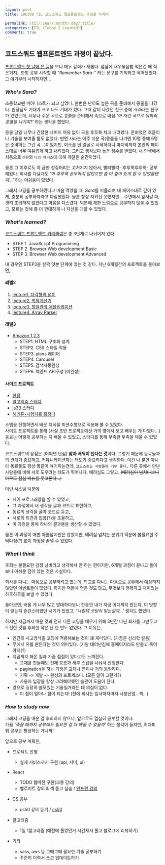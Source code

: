 ```yaml
---
layout: post
title: 190309 TIL 코드스쿼드 웹프론트엔드 과정을 마치며 

permalink: /til/:year/:month/:day/:title/
categories: [TIL (Today I Learned)]
comments: true
---
```


## **코드스쿼드 웹프론트엔드 과정이 끝났다.**

[프론트엔드 첫 날에 쓴 글](https://developersoom.github.io/til/2018/09/10/TIL/)을 보니 매우 감회가 새롭다. 점심에 새우볶음밥 먹은건 왜 적은거지.. 한창 공부 시작할 때 *"Remember Sara-"* 라는 문구를 기억하고 적어뒀었다. 그 얘기부터 시작하자면... 

### *Who's Sara?*

초등학교땐 피아니스트가 되고 싶었다. 한번은 난이도 높은 곡을 준비해서 콩쿨을 나갔다. 원장님도 기대가 크고 나도 기대가 컸다. 그때 같이 나갔던 친구 중에 *사라*라는 친구가 있었는데, 너무나 쉬운 곡으로 콩쿨을 준비해서 속으로 내심 *'아 저런 곡으로 뭐하러 콩쿨을 나가지?'* 라는 생각을 했었다.  

콩쿨 당일 너무나 긴장한 나머지 여유 없이 곡을 후루룩 치고 내려왔다. 준비했던 호흡이나 기술을 보여줄 틈도 없었다. 반면 사라는 아주 쉬운 곡(콩쿨을 나가면 10명 중에 6명은 준비하는 그런 곡...)이었지만, 미소를 띈 얼굴로 시작하더니 마지막까지 본인의 페이스대로 너무 여유롭게 하고 내려왔다. 그리고 생각보다 높은 점수를 받았다. 내 인생에서 처음으로 `여유`와 `나의 페이스`에 대해 깨달은 순간이었다.  

물론 그 이후로도 이 급한 성질머리는 고쳐지지 않아서, 빨리빨리- 후루룩후루룩- 공부해왔다. 회사를 다닐때도 *'아 후루룩 공부하지 않았으면 좀 더 깊이 있게 알 수 있었을텐데...'* 하는 아쉬움이 있었다.  

그래서 코딩을 공부하겠다고 마음 먹었을 때, *Sara*를 떠올리며 내 페이스대로 깊이 있게, 충분히 공부하자라고 다짐했었다. 물론 항상 지키진 못했지만... 주변에서 앞서갈 때, 괜히 조급하지 않겠다고 마음을 다스렸다. 덕분에 체한 느낌으로 공부하지 않을 수 있었고, 모르는 것에 좀 더 관대하게 나 자신을 대할 수 있었다.  

### *What's learned?*

[코드스쿼드 프론트엔드 커리큘럼](https://github.com/nigayo/front-end-curriculum/tree/2018_09)은 총 3단계로 나뉘어져 있다. 

- STEP 1. JavaScript Programming
- STEP 2. Browser Web development Basic
- STEP 3. Browser Web development Advanced

내 경우엔 STEP3을 살짝 맛본 단계에 있는 것 같다. 
지난 6개월간의 프로젝트를 돌아보면, 

#### 레벨2

1. [lecture1. 다각형의 넓이](https://github.com/developersoom/javascript-polygon)
2. [lecture2. 학점계산기](https://github.com/developersoom/javascript-grade)
3. [lecture3. 할일관리 애플리케이션](https://github.com/developersoom/javascript-todo)
4. [lecture4. Array Parser](https://github.com/developersoom/javascript-json)

#### 레벨3

- [Amazon 1,2,3](https://github.com/developersoom/javascript-amazon) 
    - STEP1. HTML 구조화 설계
    - STEP2. CSS 스타일 적용
    - STEP3. plans 레이어
    - STEP4. Carousel
    - STEP5. 검색자동완성
    - STEP6. 백엔드 API구성 (미완성)

#### 사이드 프로젝트 
- [한탕](https://github.com/developersoom/HanTang)
- [알고리즘 스터디](https://github.com/childrenOfCrong/AS)
- [js33 스터디](https://github.com/childrenOfCrong/33-js-concepts)
- [해커톤-시험지를 훔쳤다](https://github.com/HTMLhead/FE_hackathon)

스텝을 진행하면서 배운 지식을 미션수행으로 적용해 볼 수 있었다.  
사이트 프로젝트를 통해 (사실 초반 프로젝트에선 거의 옆에서 보고 배우는 게 다였다...) 동료는 어떻게 공부하는 지 배울 수 있었고, 스터디를 통해 부족한 부족을 채울 수 있었다. 

코드스쿼드의 장점은 (어쩌면 단점) **찾아 배워야 한다는 것**이다. 그렇기 때문에 동료들과의 관계가 중요하고, 커뮤니케이션하는 태도가 중요하다고 생각한다. 이건 나 뿐만 아니라 동료들도 항상 똑같이 얘기하는건데, `코드스쿼드 사람들이 너무 좋다.` 다른 곳에서 만난 사람들에 비해 서로 도우려는 태도가 뛰어나다. 배려심도 그렇고. ~~(배려심이 넘치다보니 아무도 점심 메뉴를 못고른다...)~~

이런 시스템 덕분에  

- 페어 프로그래밍을 할 수 있었고,
- 그 과정에서 내 생각을 글과 코드로 표현하고, 
- 동료의 생각을 글과 코드로 듣고, 
- 서로의 의견과 입장(?)을 조율하고,
- 이 과정을 통해 하나의 결과물을 생산할 수 있었다. 

물론 이 과정이 매번 아름답지만은 않았지만, 배려심 넘치는 분위기 덕분에 불필요한 주먹다짐(?) 없이 과정을 끝낼 수 있었다. 


### *What I think*

후회는 불필요한 감정 낭비라고 생각해서 안 하는 편이지만, 6개월 과정이 끝나고 돌아보니 아쉬운 점이 있는 것은 사실이다.  

회사를 다니는 마음으로 공부하려고 했는데, 학교를 다니는 마음으로 공부해서 예상하지 않았던 이벤트들이 많았다. 하지만 덕분에 얻은 것도 많고, 무엇보다 행복하고 재미있는 하루하루를 보낼 수 있었다.  

돌아보면, 배울 게 너무 많고 방대하다보니 한동안 내가 지금 어디까지 왔는지, 이 방향이 맞는지 혼란스러웠던 시기가 있었고, *'나한테 코딩이 맞는걸까...'* 생각도 했었다.

하지만 지금까지 배운 것과 전혀 다른 코딩을 배우기 위해 3년간 다닌 회사를 그만두고 도전한 것을 후회한 적은 단 한 번도 없었다. 그 이유는, 

- 인간의 사고방식을 코딩에 적용해보는 것이 꽤 재미있다. (가끔은 심리학 같음)
- 무에서 유를 만든다는 것이 의미있다. (기왕 태어난김에 홈페이지라도 만들고 죽어야지(?)
- 지금까지 해온 일과 가끔 접점이 있다고도 느껴진다. 
    - 교재를 만들때도 전체 흐름과 세부 스텝을 나눠서 진행한다.
    - pagination을 하는 과정은 교재나 웹이나 거의 동일하다.
    - 기획 -> 개발 -> 완성의 프로세스다. (모든 일이 그런가?)
    - 사용자 입장을 항상 고려해야했던 습관이 도움이 된다.
- 앞으로 굉장히 쓸모있는 기술일거라는 데 의심이 없다.
    - 이 점이 얼마나 힘이 되는지! (전에 회사는 입사하자마자 사양산업.. 책.. )

### *How to study now*

그래서 코딩을 배운 걸 후회하지 않으니, 앞으로도 열심히 공부할 것이다.  
가끔 *'죽을 때까지 공부해도 필요한 걸 다 배울 수 있을까'* 하는 생각이 들지만, 어차피 뭐 공부는 평생하는 거니까!  

앞으로 공부 계획은, 

- 프로젝트 진행
    - 실제 서비스까지 구현 (api, 서버, ui)

- React
    - TODO 웹버전 구현(크롱 강의)
    - 벨로퍼트 강의 & 책 듣고 실습 / [인프런 강의](https://www.inflearn.com/course/react-velopert/)

- CS 공부
    - cs50 강의 듣기 /
    [cs50](https://courses.edx.org/courses/course-v1:HarvardX+CS50+X/course/#block-v1:HarvardX+CS50+X+type@chapter+block@bdc606f10e7347f6a61a341c4544bbf7)

- 알고리즘 
    - 1일 1알고리즘 (예전에 풀었던거 시간재서 풀고 블로그에 리뷰하기)

- 기타
    - sass, aws 등 그때그때 필요한 기술 공부하기 
    - 꾸준히 이력서 쓰고 업데이트하기 
